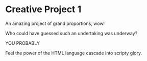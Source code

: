 # Creative Project 1

An amazing project of grand proportions, wow!

Who could have guessed such an undertaking was underway?


YOU PROBABLY


Feel the power of the HTML language cascade into scripty glory.
